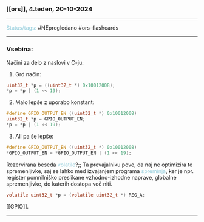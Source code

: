### [[ors]], 4.teden, 20-10-2024
---

<font color="#92cddc">Status/tags:</font> #NEpregledano #ors-flashcards

---

### Vsebina:

Načini za delo z naslovi v C-ju:
1) Grd način: 
```C
uint32_t *p = ((uint32_t *) 0x10012008);
*p = *p | (1 << 19);
```
2) Malo lepše z uporabo konstant: 
```C
#define GPIO_OUTPUT_EN ((uint32_t *) 0x10012008)
uint32_t *p = GPIO_OUTPUT_EN;
*p = *p | (1 << 19);
```
3) Ali pa še lepše: 
```C
#define GPIO_OUTPUT_EN ((uint32_t *) 0x10012008)
*GPIO_OUTPUT_EN = *GPIO_OUTPUT_EN | (1 << 19);
```

Rezervirana beseda <font color="#92cddc">volatile</font>?;; Ta prevajalniku pove, da naj ne optimizira te spremenljivke, saj se lahko med izvajanjem programa <font color="#92cddc">spreminja</font>, ker je npr. register pomnilniško preslikane vzhodno-izhodne naprave, globalne spremenljivke, do katerih dostopa več niti.

```C
volatile uint32_t *p = (volatile uint32_t *) REG_A;
```

[[GPIO]].

---
